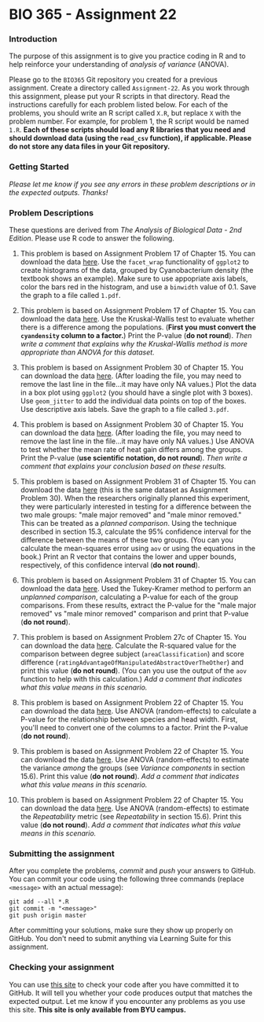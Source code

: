 # BIO 365 - Assignment 22

### Introduction

The purpose of this assignment is to give you practice coding in R and to help reinforce your understanding of *analysis of variance* (ANOVA).

Please go to the `BIO365` Git repository you created for a previous assignment. Create a directory called `Assignment-22`. As you work through this assignment, please put your R scripts in that directory. Read the instructions carefully for each problem listed below. For each of the problems, you should write an R script called `X.R`, but replace `X` with the problem number. For example, for problem 1, the R script would be named `1.R`. **Each of these scripts should load any R libraries that you need and should download data (using the `read_csv` function), if applicable. Please do not store any data files in your Git repository.**

### Getting Started

*Please let me know if you see any errors in these problem descriptions or in the expected outputs. Thanks!*

### Problem Descriptions

These questions are derived from *The Analysis of Biological Data - 2nd Edition*. Please use R code to answer the following.

1. This problem is based on Assignment Problem 17 of Chapter 15. You can download the data [here](http://whitlockschluter.zoology.ubc.ca/wp-content/data/chapter15/chap15q17DaphniaResistance.csv). Use the `facet_wrap` functionality of `ggplot2` to create histograms of the data, grouped by Cyanobacterium density (the textbook shows an example). Make sure to use appopriate axis labels, color the bars red in the histogram, and use a `binwidth` value of 0.1. Save the graph to a file called `1.pdf`.

2. This problem is based on Assignment Problem 17 of Chapter 15. You can download the data [here](http://whitlockschluter.zoology.ubc.ca/wp-content/data/chapter15/chap15q17DaphniaResistance.csv). Use the Kruskal-Wallis test to evaluate whether there is a difference among the populations. (**First you must convert the `cyandensity` column to a factor.**) Print the P-value (**do not round**). *Then write a comment that explains why the Kruskal-Wallis method is more appropriate than ANOVA for this dataset.*

3. This problem is based on Assignment Problem 30 of Chapter 15. You can download the data [here](http://whitlockschluter.zoology.ubc.ca/wp-content/data/chapter15/chap15q30FiddlerCrabFans.csv). (After loading the file, you may need to remove the last line in the file...it may have only NA values.) Plot the data in a box plot using `ggplot2` (you should have a single plot with 3 boxes). Use `geom_jitter` to add the individual data points on top of the boxes. Use descriptive axis labels. Save the graph to a file called `3.pdf`.

4. This problem is based on Assignment Problem 30 of Chapter 15. You can download the data [here](http://whitlockschluter.zoology.ubc.ca/wp-content/data/chapter15/chap15q30FiddlerCrabFans.csv). (After loading the file, you may need to remove the last line in the file...it may have only NA values.) Use ANOVA to test whether the mean rate of heat gain differs among the groups. Print the P-value (**use scientific notation, do not round**). *Then write a comment that explains your conclusion based on these results.*

5. This problem is based on Assignment Problem 31 of Chapter 15. You can download the data [here](http://whitlockschluter.zoology.ubc.ca/wp-content/data/chapter15/chap15q30FiddlerCrabFans.csv) (this is the same dataset as Assignment Problem 30). When the researchers originally planned this experiment, they were particularly interested in testing for a difference between the two male groups: "male major removed" and "male minor removed." This can be treated as a *planned comparison*. Using the technique described in section 15.3, calculate the 95% confidence interval for the difference between the means of these two groups. (You can you calculate the mean-squares error using `aov` or using the equations in the book.) Print an R vector that contains the lower and upper bounds, respectively, of this confidence interval (**do not round**).

6. This problem is based on Assignment Problem 31 of Chapter 15. You can download the data [here](http://whitlockschluter.zoology.ubc.ca/wp-content/data/chapter15/chap15q30FiddlerCrabFans.csv). Used the Tukey-Kramer method to perform an *unplanned comparison*, calculating a P-value for each of the group comparisons. From these results, extract the P-value for the "male major removed" vs "male minor removed" comparison and print that P-value (**do not round**).

7. This problem is based on Assignment Problem 27c of Chapter 15. You can download the data [here](http://whitlockschluter.zoology.ubc.ca/wp-content/data/chapter15/chap15q27NonsenseMathEffect.csv). Calculate the R-squared value for the comparison between degree subject (`areaClassification`) and score difference (`ratingAdvantageOfManipulatedAbstractOverTheOther`) and print this value (**do not round**). (You can you use the output of the `aov` function to help with this calculation.) *Add a comment that indicates what this value means in this scenario.*

8. This problem is based on Assignment Problem 22 of Chapter 15. You can download the data [here](http://whitlockschluter.zoology.ubc.ca/wp-content/data/chapter15/chap15q22WalkingStickHeads.csv). Use ANOVA (random-effects) to calculate a P-value for the relationship between species and head width. First, you'll need to convert one of the columns to a factor. Print the P-value (**do not round**).

9. This problem is based on Assignment Problem 22 of Chapter 15. You can download the data [here](http://whitlockschluter.zoology.ubc.ca/wp-content/data/chapter15/chap15q22WalkingStickHeads.csv). Use ANOVA (random-effects) to estimate the variance *among* the groups (see *Variance components* in section 15.6). Print this value (**do not round**). *Add a comment that indicates what this value means in this scenario.*

10. This problem is based on Assignment Problem 22 of Chapter 15. You can download the data [here](http://whitlockschluter.zoology.ubc.ca/wp-content/data/chapter15/chap15q22WalkingStickHeads.csv). Use ANOVA (random-effects) to estimate the *Repeatability* metric (see *Repeatability* in section 15.6). Print this value (**do not round**). *Add a comment that indicates what this value means in this scenario.*

### Submitting the assignment

After you complete the problems, *commit* and *push* your answers to GitHub. You can commit your code using the following three commands (replace `<message>` with an actual message):

```
git add --all *.R
git commit -m "<message>"
git push origin master
```

After committing your solutions, make sure they show up properly on GitHub. You don't need to submit anything via Learning Suite for this assignment.

### Checking your assignment

You can use [this site](http://bonsai.byu.edu:9000) to check your code after you have committed it to GitHub. It will tell you whether your code produces output that matches the expected output. Let me know if you encounter any problems as you use this site. **This site is only available from BYU campus.**